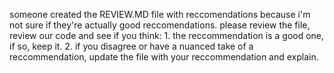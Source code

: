 someone created the REVIEW.MD file with reccomendations because i'm not sure if they're actually good reccomendations. please review the file, review our code and see if you think: 1. the reccommendation is a good one, if so, keep it. 2. if you disagree or have a nuanced take of a reccommendation, update the file with your reccommendation and explain.